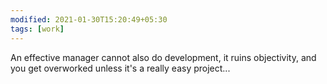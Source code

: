 ```yaml
---
modified: 2021-01-30T15:20:49+05:30
tags: [work] 
---
```


An effective manager cannot also do development, it ruins objectivity, and you get overworked unless it's a really easy project...
